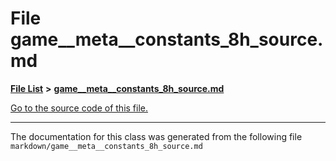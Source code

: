 
# File game\_\_meta\_\_constants\_8h\_source.md


[**File List**](files.md) **>** [**game\_\_meta\_\_constants\_8h\_source.md**](game____meta____constants__8h__source_8md.md)

[Go to the source code of this file.](game____meta____constants__8h__source_8md_source.md)



























------------------------------
The documentation for this class was generated from the following file `markdown/game__meta__constants_8h_source.md`
